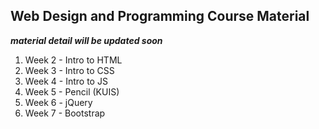 ## Web Design and Programming Course Material
***material detail will be updated soon***

1. Week 2 - Intro to HTML
2. Week 3 - Intro to CSS
3. Week 4 - Intro to JS
4. Week 5 - Pencil (KUIS)
6. Week 6 - jQuery
7. Week 7 - Bootstrap
